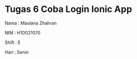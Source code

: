 # Tugas 6 Coba Login Ionic App

Nama    : Maulana Zhahran

NIM     : H1D021070

Shift   : E

Hari    : Senin

